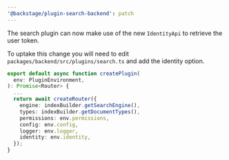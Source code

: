 ```yaml
---
'@backstage/plugin-search-backend': patch
---
```


The search plugin can now make use of the new `IdentityApi` to retrieve the user token.

To uptake this change you will need to edit `packages/backend/src/plugins/search.ts` and add the identity option.

```typescript
export default async function createPlugin(
  env: PluginEnvironment,
): Promise<Router> {
  ...
  return await createRouter({
    engine: indexBuilder.getSearchEngine(),
    types: indexBuilder.getDocumentTypes(),
    permissions: env.permissions,
    config: env.config,
    logger: env.logger,
    identity: env.identity,
  });
}
```
